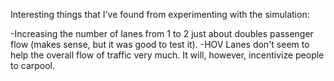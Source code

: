 Interesting things that I've found from experimenting with the simulation:

-Increasing the number of lanes from 1 to 2 just about doubles passenger flow (makes sense, but it was good to test it).
-HOV Lanes don't seem to help the overall flow of traffic very much. It will, however, incentivize people to carpool.
